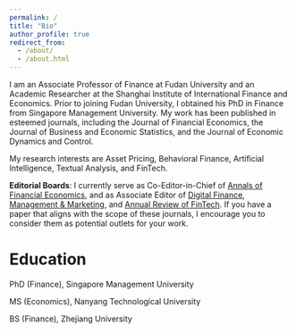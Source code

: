 ```yaml
---
permalink: /
title: "Bio"
author_profile: true
redirect_from: 
  - /about/
  - /about.html
---
```


I am an Associate Professor of Finance at Fudan University and an Academic Researcher at the Shanghai Institute of International Finance and Economics. Prior to joining Fudan University, I obtained his PhD in Finance from Singapore Management University. My work has been published in esteemed journals, including the Journal of Financial Economics, the Journal of Business and Economic Statistics, and the Journal of Economic Dynamics and Control.

My research interests are Asset Pricing, Behavioral Finance, Artificial Intelligence, Textual Analysis, and FinTech. 

**Editorial Boards**: I currently serve as Co-Editor-in-Chief of  <a href="https://www.worldscientific.com/journal/afe" target="_blank">Annals of Financial Economics</a>, and as Associate Editor of <a href="https://link.springer.com/journal/42521" target="_blank">Digital Finance</a>,  <a href="https://sciendo.com/journal/MMCKS" target="_blank">Management & Marketing</a>, and <a href="https://www.worldscientific.com/worldscinet/wsarft" target="_blank">Annual Review of FinTech</a>. If you have a paper that aligns with the scope of these journals, I encourage you to consider them as potential outlets for your work. 



**Education**
======
PhD (Finance), Singapore Management University

MS (Economics), Nanyang Technological University

BS (Finance), Zhejiang University
